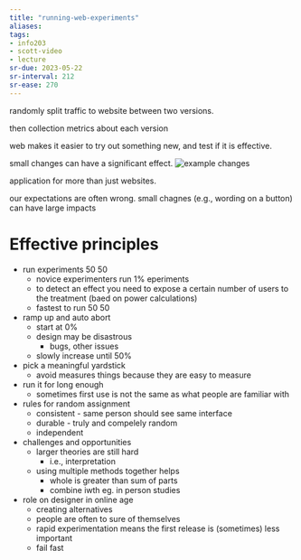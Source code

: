 ```yaml
---
title: "running-web-experiments"
aliases: 
tags: 
- info203
- scott-video
- lecture
sr-due: 2023-05-22
sr-interval: 212
sr-ease: 270
---
```


randomly split traffic to website between two versions.

then collection metrics about each version

web makes it easier to try out something new, and test if it is effective.


small changes can have a significant effect. 
![example changes](https://i.imgur.com/fhmWtbh.png)

application for more than just websites.

our expectations are often wrong.
small chagnes (e.g., wording on a button) can have large impacts

# Effective principles
- run experiments 50 50
	- novice experimenters run 1% eperiments
	- to detect an effect you need to expose a certain number of users to the treatment (baed on power calculations)
	- fastest to run 50 50
- ramp up and auto abort
	- start at 0%
	- design may be disastrous
		- bugs, other issues
	- slowly increase until 50%
- pick a meaningful yardstick
	- avoid measures things because they are easy to measure
- run it for long enough
	- sometimes first use is not the same as what people are familiar with
- rules for random assignment
	- consistent - same person should see same interface
	- durable - truly and compelely random
	- independent 
- challenges and opportunities
	- larger theories are still hard
		- i.e., interpretation
	- using multiple methods together helps
		- whole is greater than sum of parts
		- combine iwth eg. in person studies
- role on designer in online age
	- creating alternatives
	- people are often to sure of themselves
	- rapid experimentation means the first release is (sometimes)  less important
	- fail fast